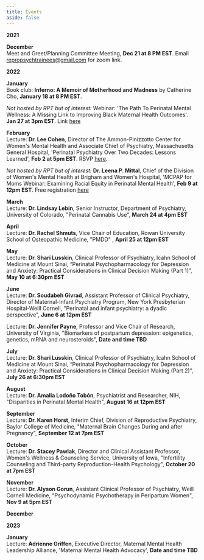 ```yaml
---
title: Events
aside: false
---
```

**2021**

**December**\
Meet and Greet/Planning Committee Meeting, **Dec 21 at 8 PM EST**. Email repropsychtrainees@gmail.com for zoom link. 

**2022**

**January**\
Book club: __Inferno: A Memoir of Motherhood and Madness__ by Catherine Cho, **January 18 at 8 PM EST**. 

*Not hosted by RPT but of interest:* Webinar: 'The Path To Perinatal Mental Wellness: A Missing Link to Improving Black Maternal Health Outcomes'. **Jan 27 at 3pm EST**. Link [here](https://bit.ly/3HGiApZ)

**February**\
Lecture: **Dr. Lee Cohen**, Director of The Ammon-Pinizzotto Center for Women's Mental Health and Associate Chief of Psychiatry, Massachusetts General Hospital, 'Perinatal Psychiatry Over Two Decades: Lessons Learned', **Feb 2 at 5pm EST**. RSVP [here](https://forms.gle/p7oC8PR2jRez5jEj8).

*Not hosted by RPT but of interest:* **Dr. Leena P. Mittal**, Chief of the Division of Women's Mental Health at Brigham and Women's Hospital, 'MCPAP for Moms Webinar: Examining Racial Equity in Perinatal Mental Health', **Feb 9 at 12pm EST**. Free registration [here](https://beaconhealthoptions.zoom.us/webinar/register/WN_NIr0KNz4T-yVHTNnVaEb7g)

**March**\
Lecture: **Dr. Lindsay Lebin**, Senior Instructor, Department of Psychiatry, University of Colorado, "Perinatal Cannabis Use", **March 24 at 4pm EST**

**April**\
Lecture: **Dr. Rachel Shmuts**, Vice Chair of Education, Rowan University School of Osteopathic Medicine, "PMDD" , **April 25 at 12pm EST**

**May**\
Lecture: **Dr. Shari Lusskin**, Clinical Professor of Psychiatry, Icahn School of Medicine at Mount Sinai, “Perinatal Psychopharmacology for Depression and Anxiety: Practical Considerations in Clinical Decision Making (Part 1)”, **May 10 at 6:30pm EST**

**June**\
Lecture: **Dr. Soudabeh Givrad**, Assistant Professor of Clinical Psychiatry, Director of Maternal-Infant Psychiatry Program, New York Presbyterian Hospital-Weill Cornell, "Perinatal and infant psychiatry: a dyadic perspective", **June 6 at 12pm EST**

Lecture: **Dr. Jennifer Payne**, Professor and Vice Chair of Research, University of Virginia, "Biomarkers of postpartum depression: epigenetics, genetics, mRNA and neurosteroids", **Date and time TBD**

**July**\
Lecture: **Dr. Shari Lusskin**, Clinical Professor of Psychiatry, Icahn School of Medicine at Mount Sinai, “Perinatal Psychopharmacology for Depression and Anxiety: Practical Considerations in Clinical Decision Making (Part 2)”, **July 26 at 6:30pm EST**

**August**\
Lecture: **Dr. Amalia Lodoño Tobón**, Psychiatrist and Researcher, NIH, "Disparities in Perinatal Mental Health", **August 16 at 12pm EST**

**September**\
Lecture: **Dr. Karen Horst**, Interim Chief, Division of Reproductive Psychiatry, Baylor College of Medicine, "Maternal Brain Changes During and after Pregnancy", **September 12 at 7pm EST**

**October**\
Lecture: **Dr. Stacey Pawlak**, Director and Clinical Assistant Professor, Women's Wellness & Counseling Service, University of Iowa, "Infertility Counseling and Third-party Reproduction-Health Psychology", **October 20 at 7pm EST**

**November**\
Lecture: **Dr. Alyson Gorun**, Assistant Clinical Professor of Psychiatry, Weill Cornell Medicine, "Psychodynamic Psychotherapy in Peripartum Women", **Nov 9 at 5pm EST**

**December**

**2023**

**January**\
Lecture: **Adrienne Griffen**, Executive Director, Maternal Mental Health Leadership Alliance, 'Maternal Mental Health Advocacy', **Date and time TBD**


